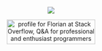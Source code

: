 <p align="center">
  <a href="https://github.com/anuraghazra/github-readme-stats"><img src="https://github-readme-stats.vercel.app/api?rank_icon=percentile&username=FlorianASI&count_private=true&theme=dark&include_all_commits=true&show_icons=true"></a>
</p>
<p align="center">  
  <a href="https://stackoverflow.com/users/18286961/florianasi"><img src="https://stackoverflow.com/users/flair/18286961.png" width="208" height="58" alt="profile for Florian at Stack Overflow, Q&amp;A for professional and enthusiast programmers" title="profile for Florian at Stack Overflow, Q&amp;A for professional and enthusiast programmers"></a>  
</p>
